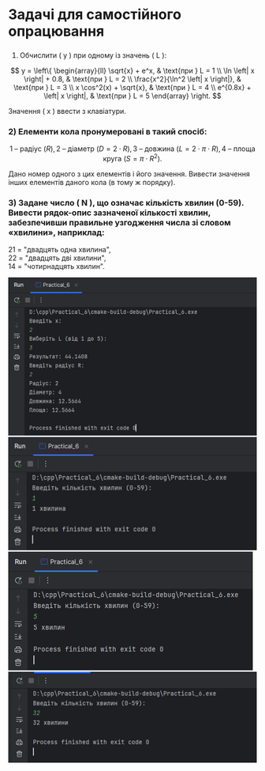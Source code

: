 # Задачі для самостійного опрацювання

### 
1) Обчислити ( y ) при одному із значень ( L ):

$$
y =
\left\{
\begin{array}{ll}
\sqrt{x} + e^x, & \text{при } L = 1 \\
\ln \left| x \right| + 0.8, & \text{при } L = 2 \\
\frac{x^2}{\ln^2 \left| x \right|}, & \text{при } L = 3 \\
x \cos^2(x) + \sqrt{x}, & \text{при } L = 4 \\
e^{0.8x} + \left| x \right|, & \text{при } L = 5
\end{array}
\right.
$$

Значення  ( x ) ввести з клавіатури.

### 2) Елементи кола пронумеровані в такий спосіб:

$$
\text{1 – радіус } ( R ),
\text{2 – діаметр } ( D = 2 \cdot R ), 
\text{3 – довжина } ( L = 2 \cdot \pi \cdot R ),
\text{4 – площа круга } ( S = \pi \cdot R^2 ).
$$

Дано номер одного з цих елементів і його значення. Вивести значення інших елементів даного кола (в тому ж порядку).

### 3) Задане число ( N ), що означає кількість хвилин (0-59). Вивести рядок-опис зазначеної кількості хвилин, забезпечивши правильне узгодження числа зі словом «хвилини», наприклад:

21 = "двадцять одна хвилина",  
22 = "двадцять дві хвилини",  
14 = "чотирнадцять хвилин".

![6 (1).jpg](screenshots%2F6%20%281%29.jpg)
![6 (2).jpg](screenshots%2F6%20%282%29.jpg)
![6 (3).jpg](screenshots%2F6%20%283%29.jpg)
![6 (4).jpg](screenshots%2F6%20%284%29.jpg)
